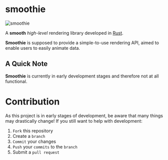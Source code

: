 # smoothie

![smoothie](https://user-images.githubusercontent.com/57096338/159522158-c1bee1c2-e250-4550-b081-422fa9d7c462.png)

A **smooth** *high-level* rendering library developed in [Rust](https://www.rust-lang.org/).

**Smoothie** is supposed to provide a simple-to-use rendering API, aimed to enable users to easily animate data.

## A Quick Note
**Smoothie** is currently in early development stages and therefore not at all functional. 

# Contribution
As this project is in early stages of development, be aware that many things may drastically change! If you still want to help with development:

1. `Fork` this repository
2. Create a `branch`
3. `Commit` your changes
4. `Push` your `commits` to the `branch`
5. Submit a `pull request`
